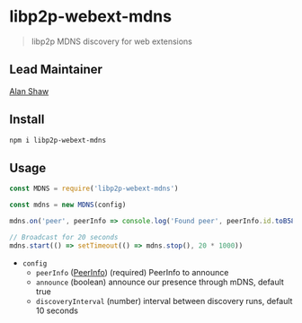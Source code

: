 # libp2p-webext-mdns

> libp2p MDNS discovery for web extensions

## Lead Maintainer

[Alan Shaw](https://github.com/alanshaw)

## Install

```sh
npm i libp2p-webext-mdns
```

## Usage

```js
const MDNS = require('libp2p-webext-mdns')

const mdns = new MDNS(config)

mdns.on('peer', peerInfo => console.log('Found peer', peerInfo.id.toB58String()))

// Broadcast for 20 seconds
mdns.start(() => setTimeout(() => mdns.stop(), 20 * 1000))
```

- `config`
  - `peerInfo` ([PeerInfo](https://www.npmjs.com/package/peer-info)) (required) PeerInfo to announce
  - `announce` (boolean) announce our presence through mDNS, default true
  - `discoveryInterval` (number) interval between discovery runs, default 10 seconds
